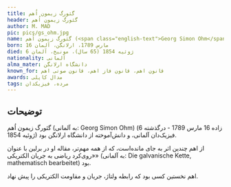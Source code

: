 ```yaml
---
title: گئورگ زیمون اُهم
header: گئورگ زیمون اُهم
author: M. MAD
pic: pics/gs_ohm.jpg
name: گئورگ زیمون اُهم (<span class="english-text">Georg Simon Ohm</span>)
born: 16 مارس 1789، ارلانگن، آلمان
died: 6 ژوئیه 1854 (65 سال)، مونیخ، آلمان
nationality: آلمانی
alma_mater: دانشگاه ارلانگن
known_for: قانون اهم، قانون فاز اهم، قانون صوتی اهم
awards: مدال کاپلی
tags: مرده، فیزیکدان
---
```


<h2 class="fa-IR-explanation-header">توضیحات</h2>
<p>
گئورگ زیمون اُهم (به آلمانی:
<span class="english-text">Georg Simon Ohm</span>)
(زاده 16 مارس 1789 - درگذشته 6 ژوئیه 1854) فیزیک‌دان آلمانی، و دانش‌آموخته
از دانشگاه ارلانگن بود. 
</p>
<p>
از اهم چندین اثر به جای مانده‌است، که از همه مهم‌تر، مقاله او در برلین با
عنوان «روی‌کرد ریاضی به جریان الکتریکی» (به آلمانی:
<span class="english-text">Die galvanische Kette, mathematisch bearbeitet</span>)
بود.
</p>
<p>
اهم نخستین کسی بود که رابطه ولتاژ، جریان و مقاومت الکتریکی را پیش نهاد.
</p>
